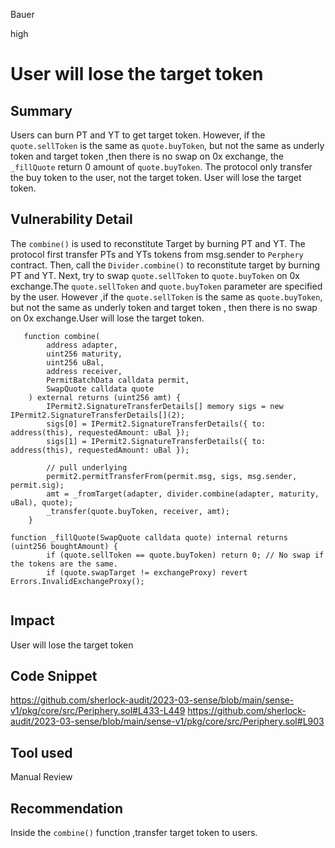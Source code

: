 Bauer

high

# User will lose the target token

## Summary
Users can burn PT and YT to get target token. However, if the   `quote.sellToken` is the same as `quote.buyToken`, but not the same as underly token and target token  ,then there is no swap on 0x exchange, the `_fillQuote` return 0 amount of `quote.buyToken`. The protocol only transfer the buy token to the user, not the target token. User will lose the target token.

## Vulnerability Detail
The `combine()` is used to reconstitute Target by burning PT and YT. The protocol first transfer PTs and YTs tokens from msg.sender to `Perphery` contract. Then, call the `Divider.combine()` to reconstitute target by burning PT and YT. Next, try to swap `quote.sellToken` to `quote.buyToken` on 0x exchange.The `quote.sellToken` and `quote.buyToken` parameter are specified by the user. However ,if the  `quote.sellToken` is the same as `quote.buyToken`, but not the same as underly token and target token , then there is no swap on 0x exchange.User will lose the target token.
```solidity
   function combine(
        address adapter,
        uint256 maturity,
        uint256 uBal,
        address receiver,
        PermitBatchData calldata permit,
        SwapQuote calldata quote
    ) external returns (uint256 amt) {
        IPermit2.SignatureTransferDetails[] memory sigs = new IPermit2.SignatureTransferDetails[](2);
        sigs[0] = IPermit2.SignatureTransferDetails({ to: address(this), requestedAmount: uBal });
        sigs[1] = IPermit2.SignatureTransferDetails({ to: address(this), requestedAmount: uBal });

        // pull underlying
        permit2.permitTransferFrom(permit.msg, sigs, msg.sender, permit.sig);
        amt = _fromTarget(adapter, divider.combine(adapter, maturity, uBal), quote);
        _transfer(quote.buyToken, receiver, amt);
    }
```
```solidity
function _fillQuote(SwapQuote calldata quote) internal returns (uint256 boughtAmount) {
        if (quote.sellToken == quote.buyToken) return 0; // No swap if the tokens are the same.
        if (quote.swapTarget != exchangeProxy) revert Errors.InvalidExchangeProxy();


```

## Impact
User will lose the target token
## Code Snippet
https://github.com/sherlock-audit/2023-03-sense/blob/main/sense-v1/pkg/core/src/Periphery.sol#L433-L449
https://github.com/sherlock-audit/2023-03-sense/blob/main/sense-v1/pkg/core/src/Periphery.sol#L903
## Tool used

Manual Review

## Recommendation
Inside the `combine()` function ,transfer target token to users.
